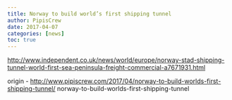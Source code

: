 ```yaml
---
title: Norway to build world’s first shipping tunnel
author: PipisCrew
date: 2017-04-07
categories: [news]
toc: true
---
```


http://www.independent.co.uk/news/world/europe/norway-stad-shipping-tunnel-world-first-sea-peninsula-freight-commercial-a7671931.html

origin - http://www.pipiscrew.com/2017/04/norway-to-build-worlds-first-shipping-tunnel/ norway-to-build-worlds-first-shipping-tunnel
